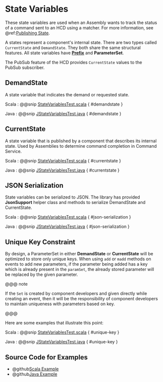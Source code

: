 # State Variables

These state variables are used when an Assembly wants to track the status of a command sent to an HCD using
a matcher.  For more information, see @ref:[Publishing State](../framework/publishing-state.md).

A states represent a component's internal state. There are two types called `CurrentState` and `DemandState`. 
They both share the same structural features. All state variables have **[Prefix](commands.html#Prefix)** and **ParameterSet**.

The PubSub feature of the HCD provides `CurrentState` values to the PubSub subscriber.

## DemandState

A state variable that indicates the demand or requested state.

Scala
:   @@snip [StateVariablesTest.scala](../../../../examples/src/test/scala/csw/messages/StateVariablesTest.scala) { #demandstate }

Java
:   @@snip [JStateVariablesTest.java](../../../../examples/src/test/java/csw/messages/JStateVariablesTest.java) { #demandstate }


## CurrentState

A state variable that is published by a component that describes its internal state. Used by Assemblies to determine command completion in Command Service.

Scala
:   @@snip [StateVariablesTest.scala](../../../../examples/src/test/scala/csw/messages/StateVariablesTest.scala) { #currentstate }

Java
:   @@snip [JStateVariablesTest.java](../../../../examples/src/test/java/csw/messages/JStateVariablesTest.java) { #currentstate }


## JSON Serialization
State variables can be serialized to JSON. The library has provided **JsonSupport** helper class and methods to serialize DemandState and CurrentState.

Scala
:   @@snip [StateVariablesTest.scala](../../../../examples/src/test/scala/csw/messages/StateVariablesTest.scala) { #json-serialization }

Java
:   @@snip [JStateVariablesTest.java](../../../../examples/src/test/java/csw/messages/JStateVariablesTest.java) { #json-serialization }

## Unique Key Constraint

By design, a ParameterSet in either **DemandState** or **CurrentState** will be optimized to store only unique keys.
When using `add` or `madd` methods on events to add new parameters, if the parameter being added has a key which is already present in the `paramSet`,
the already stored parameter will be replaced by the given parameter. 
 
@@@ note

If the `Set` is created by component developers and given directly while creating an event, then it will be the responsibility of component developers to maintain uniqueness with
parameters based on key.

@@@    

Here are some examples that illustrate this point:

Scala
:   @@snip [StateVariablesTest.scala](../../../../examples/src/test/scala/csw/messages/StateVariablesTest.scala) { #unique-key }

Java
:   @@snip [JStateVariablesTest.java](../../../../examples/src/test/java/csw/messages/JStateVariablesTest.java) { #unique-key }

## Source Code for Examples

* @github[Scala Example](/examples/src/test/scala/csw/messages/StateVariablesTest.scala)
* @github[Java Example](/examples/src/test/java/csw/messages/JStateVariablesTest.java)